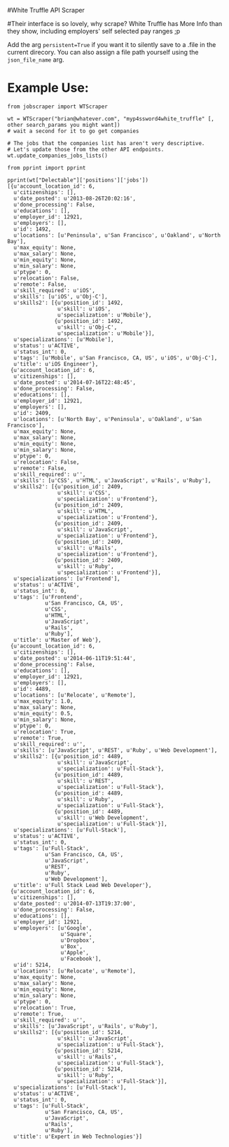 #White Truffle API Scraper

#Their interface is so lovely, why scrape?
White Truffle has More Info than they show, including employers' self selected pay ranges ;p

Add the arg `persistent=True` if you want it to silently save to a .file in the current direcory. You can also assign a file path yourself using the `json_file_name` arg.

# Example Use:

	from jobscraper import WTScraper

	wt = WTScraper("brian@whatever.com", "myp4ssword4white_truffle" [, other search_params you might want])
	# wait a second for it to go get companies 

	# The jobs that the companies list has aren't very descriptive.
	# Let's update those from the other API endpoints.
	wt.update_companies_jobs_lists()

	from pprint import pprint

	pprint(wt["Delectable"]['positions']['jobs'])
	[{u'account_location_id': 6,
	  u'citizenships': [],
	  u'date_posted': u'2013-08-26T20:02:16',
	  u'done_processing': False,
	  u'educations': [],
	  u'employer_id': 12921,
	  u'employers': [],
	  u'id': 1492,
	  u'locations': [u'Peninsula', u'San Francisco', u'Oakland', u'North Bay'],
	  u'max_equity': None,
	  u'max_salary': None,
	  u'min_equity': None,
	  u'min_salary': None,
	  u'ptype': 0,
	  u'relocation': False,
	  u'remote': False,
	  u'skill_required': u'iOS',
	  u'skills': [u'iOS', u'Obj-C'],
	  u'skills2': [{u'position_id': 1492,
	                u'skill': u'iOS',
	                u'specialization': u'Mobile'},
	               {u'position_id': 1492,
	                u'skill': u'Obj-C',
	                u'specialization': u'Mobile'}],
	  u'specializations': [u'Mobile'],
	  u'status': u'ACTIVE',
	  u'status_int': 0,
	  u'tags': [u'Mobile', u'San Francisco, CA, US', u'iOS', u'Obj-C'],
	  u'title': u'iOS Engineer'},
	 {u'account_location_id': 6,
	  u'citizenships': [],
	  u'date_posted': u'2014-07-16T22:48:45',
	  u'done_processing': False,
	  u'educations': [],
	  u'employer_id': 12921,
	  u'employers': [],
	  u'id': 2409,
	  u'locations': [u'North Bay', u'Peninsula', u'Oakland', u'San Francisco'],
	  u'max_equity': None,
	  u'max_salary': None,
	  u'min_equity': None,
	  u'min_salary': None,
	  u'ptype': 0,
	  u'relocation': False,
	  u'remote': False,
	  u'skill_required': u'',
	  u'skills': [u'CSS', u'HTML', u'JavaScript', u'Rails', u'Ruby'],
	  u'skills2': [{u'position_id': 2409,
	                u'skill': u'CSS',
	                u'specialization': u'Frontend'},
	               {u'position_id': 2409,
	                u'skill': u'HTML',
	                u'specialization': u'Frontend'},
	               {u'position_id': 2409,
	                u'skill': u'JavaScript',
	                u'specialization': u'Frontend'},
	               {u'position_id': 2409,
	                u'skill': u'Rails',
	                u'specialization': u'Frontend'},
	               {u'position_id': 2409,
	                u'skill': u'Ruby',
	                u'specialization': u'Frontend'}],
	  u'specializations': [u'Frontend'],
	  u'status': u'ACTIVE',
	  u'status_int': 0,
	  u'tags': [u'Frontend',
	            u'San Francisco, CA, US',
	            u'CSS',
	            u'HTML',
	            u'JavaScript',
	            u'Rails',
	            u'Ruby'],
	  u'title': u'Master of Web'},
	 {u'account_location_id': 6,
	  u'citizenships': [],
	  u'date_posted': u'2014-06-11T19:51:44',
	  u'done_processing': False,
	  u'educations': [],
	  u'employer_id': 12921,
	  u'employers': [],
	  u'id': 4489,
	  u'locations': [u'Relocate', u'Remote'],
	  u'max_equity': 1.0,
	  u'max_salary': None,
	  u'min_equity': 0.5,
	  u'min_salary': None,
	  u'ptype': 0,
	  u'relocation': True,
	  u'remote': True,
	  u'skill_required': u'',
	  u'skills': [u'JavaScript', u'REST', u'Ruby', u'Web Development'],
	  u'skills2': [{u'position_id': 4489,
	                u'skill': u'JavaScript',
	                u'specialization': u'Full-Stack'},
	               {u'position_id': 4489,
	                u'skill': u'REST',
	                u'specialization': u'Full-Stack'},
	               {u'position_id': 4489,
	                u'skill': u'Ruby',
	                u'specialization': u'Full-Stack'},
	               {u'position_id': 4489,
	                u'skill': u'Web Development',
	                u'specialization': u'Full-Stack'}],
	  u'specializations': [u'Full-Stack'],
	  u'status': u'ACTIVE',
	  u'status_int': 0,
	  u'tags': [u'Full-Stack',
	            u'San Francisco, CA, US',
	            u'JavaScript',
	            u'REST',
	            u'Ruby',
	            u'Web Development'],
	  u'title': u'Full Stack Lead Web Developer'},
	 {u'account_location_id': 6,
	  u'citizenships': [],
	  u'date_posted': u'2014-07-13T19:37:00',
	  u'done_processing': False,
	  u'educations': [],
	  u'employer_id': 12921,
	  u'employers': [u'Google',
	                 u'Square',
	                 u'Dropbox',
	                 u'Box',
	                 u'Apple',
	                 u'Facebook'],
	  u'id': 5214,
	  u'locations': [u'Relocate', u'Remote'],
	  u'max_equity': None,
	  u'max_salary': None,
	  u'min_equity': None,
	  u'min_salary': None,
	  u'ptype': 0,
	  u'relocation': True,
	  u'remote': True,
	  u'skill_required': u'',
	  u'skills': [u'JavaScript', u'Rails', u'Ruby'],
	  u'skills2': [{u'position_id': 5214,
	                u'skill': u'JavaScript',
	                u'specialization': u'Full-Stack'},
	               {u'position_id': 5214,
	                u'skill': u'Rails',
	                u'specialization': u'Full-Stack'},
	               {u'position_id': 5214,
	                u'skill': u'Ruby',
	                u'specialization': u'Full-Stack'}],
	  u'specializations': [u'Full-Stack'],
	  u'status': u'ACTIVE',
	  u'status_int': 0,
	  u'tags': [u'Full-Stack',
	            u'San Francisco, CA, US',
	            u'JavaScript',
	            u'Rails',
	            u'Ruby'],
	  u'title': u'Expert in Web Technologies'}]